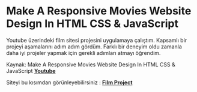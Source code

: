 # Make A Responsive Movies Website Design In HTML CSS & JavaScript 
Youtube üzerindeki film sitesi projesini uygulamaya çalıştım. Kapsamlı bir projeyi aşamalarını adım adım gördüm.
Farklı bir deneyim oldu zamanla daha iyi projeler yapmak için gerekli adımları atmayı öğrendim.

 Kaynak: Make A Responsive Movies Website Design In HTML CSS & JavaScript  **[Youtube](https://www.youtube.com/watch?v=dyGO7vQw3xM)**

Siteyi bu kısımdan görünleyebilirsiniz : **[Film Project]( https://filmprojectt.netlify.app/)**
